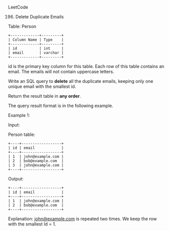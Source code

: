 LeetCode

196. Delete Duplicate Emails

Table: Person
```
+-------------+---------+
| Column Name | Type    |
+-------------+---------+
| id          | int     |
| email       | varchar |
+-------------+---------+
```
id is the primary key column for this table.
Each row of this table contains an email. The emails will not contain uppercase letters.
 

Write an SQL query to **delete** all the duplicate emails, keeping only one unique email with the smallest id.

Return the result table in **any order**.

The query result format is in the following example.

 

Example 1:

Input:

Person table:
```
+----+------------------+
| id | email            |
+----+------------------+
| 1  | john@example.com |
| 2  | bob@example.com  |
| 3  | john@example.com |
+----+------------------+
```
Output: 
```
+----+------------------+
| id | email            |
+----+------------------+
| 1  | john@example.com |
| 2  | bob@example.com  |
+----+------------------+
```
Explanation: john@example.com is repeated two times. We keep the row with the smallest Id = 1.
